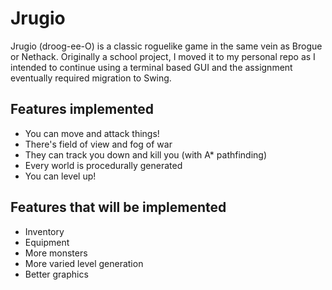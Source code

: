 # Jrugio

Jrugio (droog-ee-O) is a classic roguelike game in the same vein as Brogue or Nethack. Originally a school project, I 
moved it to my personal repo as I intended to continue using a terminal based GUI and the assignment eventually required
migration to Swing.

## Features implemented
- You can move and attack things!
- There's field of view and fog of war
- They can track you down and kill you (with A* pathfinding)
- Every world is procedurally generated
- You can level up!

## Features that will be implemented
- Inventory
- Equipment
- More monsters
- More varied level generation
- Better graphics
